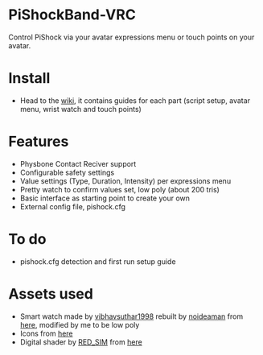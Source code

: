 # PiShockBand-VRC
Control PiShock via your avatar expressions menu or touch points on your avatar.

# Install
- Head to the [wiki](https://github.com/ariruckdi/PiShockBand-VRC/wiki), it contains guides for each part (script setup, avatar menu, wrist watch and touch points)

# Features
- Physbone Contact Reciver support
- Configurable safety settings
- Value settings (Type, Duration, Intensity) per expressions menu
- Pretty watch to confirm values set, low poly (about 200 tris)
- Basic interface as starting point to create your own
- External config file, pishock.cfg

# To do
- pishock.cfg detection and first run setup guide

# Assets used
- Smart watch made by [vibhavsuthar1998](https://www.cgtrader.com/vibhavsuthar1998) rebuilt by [noideaman](https://github.com/noideaman) from [here](https://www.cgtrader.com/free-3d-models/industrial/other/smart-watch-1c785218-a560-4d7e-8478-f9de27312be8), modified by me to be low poly
- Icons from [here](https://materialdesignicons.com/)
- Digital shader by [RED_SIM](https://www.patreon.com/red_sim) from [here](https://www.patreon.com/posts/62864361)
